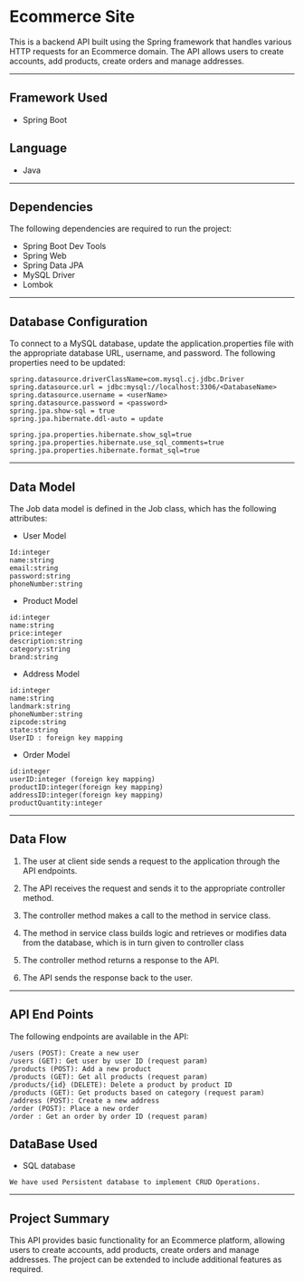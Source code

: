 # Ecommerce Site
This is a backend API built using the Spring framework that handles various HTTP requests for an Ecommerce domain. The API allows users to create accounts, add products, create orders and manage addresses.

---

## Framework Used
* Spring Boot

## Language
* Java
---

## Dependencies
The following dependencies are required to run the project:

* Spring Boot Dev Tools
* Spring Web
* Spring Data JPA
* MySQL Driver
* Lombok
---

## Database Configuration
To connect to a MySQL database, update the application.properties file with the appropriate database URL, username, and password. The following properties need to be updated:
```
spring.datasource.driverClassName=com.mysql.cj.jdbc.Driver
spring.datasource.url = jdbc:mysql://localhost:3306/<DatabaseName>
spring.datasource.username = <userName>
spring.datasource.password = <password>
spring.jpa.show-sql = true
spring.jpa.hibernate.ddl-auto = update

spring.jpa.properties.hibernate.show_sql=true
spring.jpa.properties.hibernate.use_sql_comments=true
spring.jpa.properties.hibernate.format_sql=true

```
---

## Data Model

The Job data model is defined in the Job class, which has the following attributes:

* User Model
```
Id:integer
name:string
email:string
password:string
phoneNumber:string
```

* Product Model
```
id:integer 
name:string
price:integer
description:string
category:string
brand:string
```
* Address Model
```
id:integer    
name:string
landmark:string
phoneNumber:string
zipcode:string
state:string
UserID : foreign key mapping
```
* Order Model
```
id:integer
userID:integer (foreign key mapping)
productID:integer(foreign key mapping)
addressID:integer(foreign key mapping)
productQuantity:integer
```
---
## Data Flow

1. The user at client side sends a request to the application through the API endpoints.
2. The API receives the request and sends it to the appropriate controller method.
3. The controller method makes a call to the method in service class.

4. The method in service class builds logic and retrieves or modifies data from the database, which is in turn given to controller class
5. The controller method returns a response to the API.
6. The API sends the response back to the user.

---


## API End Points 

The following endpoints are available in the API:

```
/users (POST): Create a new user
/users (GET): Get user by user ID (request param)
/products (POST): Add a new product
/products (GET): Get all products (request param)
/products/{id} (DELETE): Delete a product by product ID
/products (GET): Get products based on category (request param)
/address (POST): Create a new address
/order (POST): Place a new order
/order : Get an order by order ID (request param)
```

## DataBase Used
* SQL database
```
We have used Persistent database to implement CRUD Operations.
```
---

## Project Summary

This API provides basic functionality for an Ecommerce platform, allowing users to create accounts, add products, create orders and manage addresses. The project can be extended to include additional features as required.
